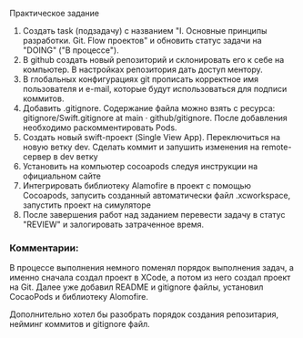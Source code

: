 Практическое задание
1. Создать task (подзадачу) с названием "I. Основные принципы разработки. Git. Flow проектов" и обновить статус задачи на "DOING" ("В процессе").
2. В github создать новый репозиторий и склонировать его к себе на компьютер. В настройках репозитория дать доступ ментору.
3. В глобальных конфигурациях git прописать корректное имя пользователя и e-mail, которые будут использоваться для подписи коммитов.
4. Добавить .gitignore. Содержание файла можно взять с ресурса: gitignore/Swift.gitignore at main · github/gitignore. После добавления необходимо раскомментировать Pods.
5. Создать новый swift-проект (Single View App). Переключиться на новую ветку dev. Cделать коммит и запушить изменения на remote-сервер в dev ветку
6. Установить на компьютер cocoapods следуя инструкции на официальном сайте
7. Интегрировать библиотеку Alamofire в проект с помощью Cocoapods, запусить созданный автоматически файл .xcworkspace, запустить проект на симуляторе
8. После завершения работ над заданием перевести задачу в статус "REVIEW" и залогировать затраченное время.

### Комментарии:
В процессе выполнения немного поменял порядок выполнения задач, а именно сначала создал проект в XCode, а потом из него создал проект на Git. Далее уже добавил README и gitignore файлы, установил CocaoPods и библиотеку Alomofire.

Дополнительно хотел бы разобрать порядок создания репозитария, нейминг коммитов и gitignore файл.
